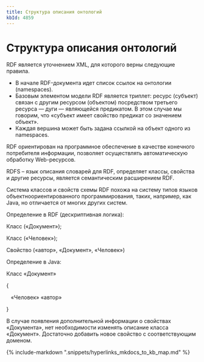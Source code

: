 ```yaml
---
title: Структура описания онтологий
kbId: 4859
---
```


# Структура описания онтологий

RDF является уточнением XML, для которого верны следующие правила.

- В начале RDF-документа идет список ссылок на онтологии (namespaces).
- Базовым элементом модели RDF является триплет: ресурс (субъект) связан с другим ресурсом (объектом) посредством третьего ресурса — дуги — являющейся предикатом. В этом случае мы говорим, что «субъект имеет свойство предикат со значением объект».
- Каждая вершина может быть задана ссылкой на объект одного из namespaces.

RDF ориентирован на программное обеспечение в качестве конечного потребителя информации, позволяет осуществлять автоматическую обработку Web-ресурсов.

RDFS – язык описания словарей для RDF, определяет классы, свойства и другие ресурсы, является семантическим расширением RDF.

Система классов и свойств схемы RDF похожа на систему типов языков объектноориентированного программирования, таких, например, как Java, но отличается от многих других систем.

Определение в RDF (дескриптивная логика):

Класс («Документ»);

Класс («Человек»);

Свойство («автор», «Документ», «Человек»)

Определение в Java:

Класс «Документ»

{

   «Человек» «автор»

}

В случае появления дополнительной информации о свойствах «Документа», нет необходимости изменять описание класса «Документ». Достаточно добавить новое свойство с соответствующим доменом.

{% include-markdown ".snippets/hyperlinks_mkdocs_to_kb_map.md" %}
